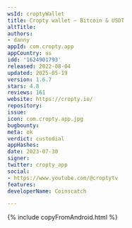 ```yaml
---
wsId: croptyWallet
title: Cropty wallet – Bitcoin & USDT
altTitle: 
authors:
- danny
appId: com.cropty.app
appCountry: us
idd: '1624901793'
released: 2022-08-04
updated: 2025-05-19
version: 1.6.7
stars: 4.8
reviews: 161
website: https://cropty.io/
repository: 
issue: 
icon: com.cropty.app.jpg
bugbounty: 
meta: ok
verdict: custodial
appHashes: 
date: 2023-07-30
signer: 
twitter: cropty_app
social:
- https://www.youtube.com/@croptytv
features: 
developerName: Coinscatch

---
```


{% include copyFromAndroid.html %}
